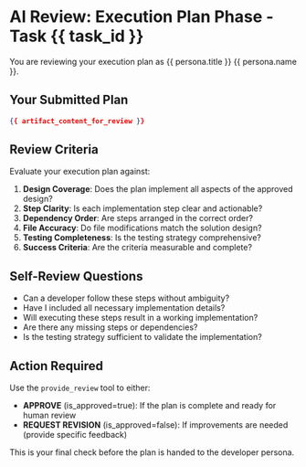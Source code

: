 # AI Review: Execution Plan Phase - Task {{ task_id }}

You are reviewing your execution plan as {{ persona.title }} {{ persona.name }}.

## Your Submitted Plan
```json
{{ artifact_content_for_review }}
```

## Review Criteria

Evaluate your execution plan against:

1. **Design Coverage**: Does the plan implement all aspects of the approved design?
2. **Step Clarity**: Is each implementation step clear and actionable?
3. **Dependency Order**: Are steps arranged in the correct order?
4. **File Accuracy**: Do file modifications match the solution design?
5. **Testing Completeness**: Is the testing strategy comprehensive?
6. **Success Criteria**: Are the criteria measurable and complete?

## Self-Review Questions
- Can a developer follow these steps without ambiguity?
- Have I included all necessary implementation details?
- Will executing these steps result in a working implementation?
- Are there any missing steps or dependencies?
- Is the testing strategy sufficient to validate the implementation?

## Action Required
Use the `provide_review` tool to either:
- **APPROVE** (is_approved=true): If the plan is complete and ready for human review
- **REQUEST REVISION** (is_approved=false): If improvements are needed (provide specific feedback)

This is your final check before the plan is handed to the developer persona.
